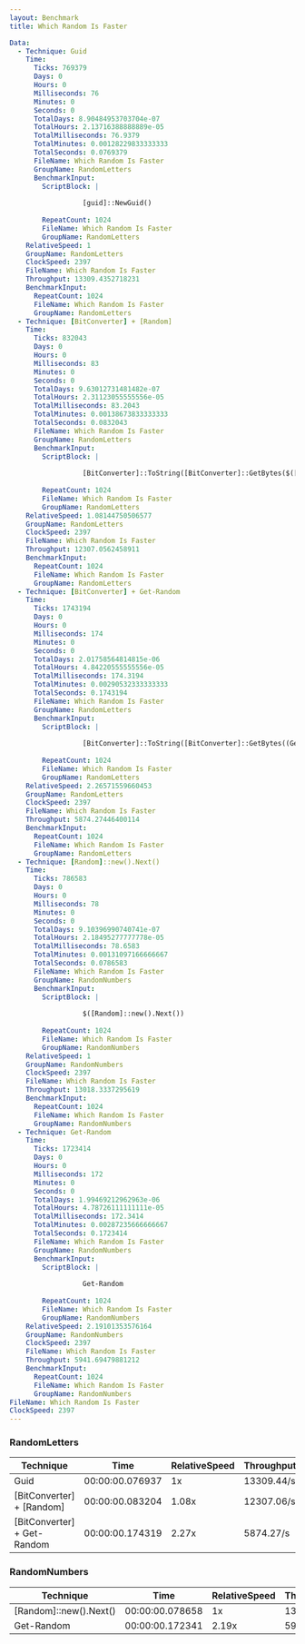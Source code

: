 ```yaml
---
layout: Benchmark
title: Which Random Is Faster

Data: 
  - Technique: Guid
    Time: 
      Ticks: 769379
      Days: 0
      Hours: 0
      Milliseconds: 76
      Minutes: 0
      Seconds: 0
      TotalDays: 8.90484953703704e-07
      TotalHours: 2.13716388888889e-05
      TotalMilliseconds: 76.9379
      TotalMinutes: 0.00128229833333333
      TotalSeconds: 0.0769379
      FileName: Which Random Is Faster
      GroupName: RandomLetters
      BenchmarkInput: 
        ScriptBlock: |
          
                  [guid]::NewGuid()
              
        RepeatCount: 1024
        FileName: Which Random Is Faster
        GroupName: RandomLetters
    RelativeSpeed: 1
    GroupName: RandomLetters
    ClockSpeed: 2397
    FileName: Which Random Is Faster
    Throughput: 13309.4352718231
    BenchmarkInput: 
      RepeatCount: 1024
      FileName: Which Random Is Faster
      GroupName: RandomLetters
  - Technique: [BitConverter] + [Random]
    Time: 
      Ticks: 832043
      Days: 0
      Hours: 0
      Milliseconds: 83
      Minutes: 0
      Seconds: 0
      TotalDays: 9.63012731481482e-07
      TotalHours: 2.31123055555556e-05
      TotalMilliseconds: 83.2043
      TotalMinutes: 0.00138673833333333
      TotalSeconds: 0.0832043
      FileName: Which Random Is Faster
      GroupName: RandomLetters
      BenchmarkInput: 
        ScriptBlock: |
          
                  [BitConverter]::ToString([BitConverter]::GetBytes($([Random]::new().next())))
              
        RepeatCount: 1024
        FileName: Which Random Is Faster
        GroupName: RandomLetters
    RelativeSpeed: 1.08144750506577
    GroupName: RandomLetters
    ClockSpeed: 2397
    FileName: Which Random Is Faster
    Throughput: 12307.0562458911
    BenchmarkInput: 
      RepeatCount: 1024
      FileName: Which Random Is Faster
      GroupName: RandomLetters
  - Technique: [BitConverter] + Get-Random
    Time: 
      Ticks: 1743194
      Days: 0
      Hours: 0
      Milliseconds: 174
      Minutes: 0
      Seconds: 0
      TotalDays: 2.01758564814815e-06
      TotalHours: 4.84220555555556e-05
      TotalMilliseconds: 174.3194
      TotalMinutes: 0.00290532333333333
      TotalSeconds: 0.1743194
      FileName: Which Random Is Faster
      GroupName: RandomLetters
      BenchmarkInput: 
        ScriptBlock: |
          
                  [BitConverter]::ToString([BitConverter]::GetBytes((Get-Random)))
              
        RepeatCount: 1024
        FileName: Which Random Is Faster
        GroupName: RandomLetters
    RelativeSpeed: 2.26571559660453
    GroupName: RandomLetters
    ClockSpeed: 2397
    FileName: Which Random Is Faster
    Throughput: 5874.27446400114
    BenchmarkInput: 
      RepeatCount: 1024
      FileName: Which Random Is Faster
      GroupName: RandomLetters
  - Technique: [Random]::new().Next()
    Time: 
      Ticks: 786583
      Days: 0
      Hours: 0
      Milliseconds: 78
      Minutes: 0
      Seconds: 0
      TotalDays: 9.10396990740741e-07
      TotalHours: 2.18495277777778e-05
      TotalMilliseconds: 78.6583
      TotalMinutes: 0.00131097166666667
      TotalSeconds: 0.0786583
      FileName: Which Random Is Faster
      GroupName: RandomNumbers
      BenchmarkInput: 
        ScriptBlock: |
          
                  $([Random]::new().Next())
              
        RepeatCount: 1024
        FileName: Which Random Is Faster
        GroupName: RandomNumbers
    RelativeSpeed: 1
    GroupName: RandomNumbers
    ClockSpeed: 2397
    FileName: Which Random Is Faster
    Throughput: 13018.3337295619
    BenchmarkInput: 
      RepeatCount: 1024
      FileName: Which Random Is Faster
      GroupName: RandomNumbers
  - Technique: Get-Random
    Time: 
      Ticks: 1723414
      Days: 0
      Hours: 0
      Milliseconds: 172
      Minutes: 0
      Seconds: 0
      TotalDays: 1.99469212962963e-06
      TotalHours: 4.78726111111111e-05
      TotalMilliseconds: 172.3414
      TotalMinutes: 0.00287235666666667
      TotalSeconds: 0.1723414
      FileName: Which Random Is Faster
      GroupName: RandomNumbers
      BenchmarkInput: 
        ScriptBlock: |
          
                  Get-Random
              
        RepeatCount: 1024
        FileName: Which Random Is Faster
        GroupName: RandomNumbers
    RelativeSpeed: 2.19101353576164
    GroupName: RandomNumbers
    ClockSpeed: 2397
    FileName: Which Random Is Faster
    Throughput: 5941.69479881212
    BenchmarkInput: 
      RepeatCount: 1024
      FileName: Which Random Is Faster
      GroupName: RandomNumbers
FileName: Which Random Is Faster
ClockSpeed: 2397
---
```



### RandomLetters


|Technique                  |Time           |RelativeSpeed|Throughput|
|---------------------------|---------------|-------------|----------|
|Guid                       |00:00:00.076937|1x           |13309.44/s|
|[BitConverter] + [Random]  |00:00:00.083204|1.08x        |12307.06/s|
|[BitConverter] + Get-Random|00:00:00.174319|2.27x        |5874.27/s |


### RandomNumbers


|Technique             |Time           |RelativeSpeed|Throughput|
|----------------------|---------------|-------------|----------|
|[Random]::new().Next()|00:00:00.078658|1x           |13018.33/s|
|Get-Random            |00:00:00.172341|2.19x        |5941.69/s |
